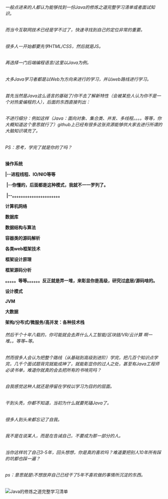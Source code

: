 ###### 一般点进来的人都认为能够找到一份Java的修炼之道完整学习清单或者面试知识。

###### 而当今互联网技术已经是学不过了，快速寻找到自己的定位非常的重要。

###### 很多人一开始都要先学HTML/CSS，然后就是JS。

###### 再选择一门后端编程语言/这里以Java为例。

###### 大多Java学习者都是以Web为方向来进行的学习，并以web路线进行学习。

###### 首先当然是Java这么语言的基础了/你不去了解新特性（会被某些人认为你不是一个对热爱编程的人），后面的东西直接列出：

###### 不进行细分：例如这样（Java：面向对象、集合类、并发、多线程。。。。等等，你大概知道这个意思就行了）github上已经有很多这张资源能够供大家去进行所谓的大脑知识填充了。

###### PS：思考，学完了就是你的了吗？

**操作系统**

**|--进程线程、IO/NIO等等**

​		**|--你懂的，后面都是这种模式，我就不一一罗列了。**

​				**|--。。。。。。。。。。。。。。。。。。。。。。**

**计算机网络**

**数据库**

**数据结构与算法**

**容器类的源码解析**

**各类web框架技术**

**框架设计原理**

**框架源码分析**

**。。。。。等等。。。。。。反正就是弄一堆，来彰显你是高级，研究过底层/源码啥的。**

**设计模式**

**JVM**

**大数据**

**架构/分布式/微服务/高并发：各种技术栈**

###### 然后干个十年八载的，你可能就会去弄什么人工智能/区块链/VR/云计算 啊一堆。。等等~等。

###### 然而很多人会认为把整个路线（从基础到高级到进阶）学完，把几百个知识点学完，几千个面试题背完就能成神了，就能彰显你的过人之处，甚至有Java工程师必读书单，难道你就真的会去把所有的书啃完吗？

###### 自我感觉这种人就还是停留在学校以学习为目的的层面。

###### 干到头秃，你都不知道，当初为什么就要死磕Java了。

###### 很多人到头来都忘记了自我。

###### 我不是在说某人，而是在告诫自己，不要成为那一部分的人。

###### 当你这样坑了自己3-5年，回头想想，你是真的喜欢吗？难道要把别人10年所有踩的坑都也踩一遍？

###### ps：意思就是\不想放弃自己已经干了5年不喜欢做的事情所沉淀的东西。



![Java的修炼之道完整学习清单]()